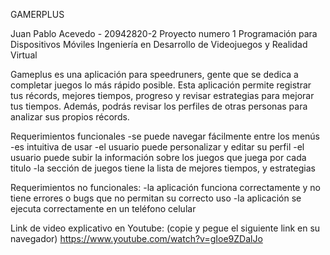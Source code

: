 GAMERPLUS

Juan Pablo Acevedo - 20942820-2
Proyecto numero 1
Programación para Dispositivos Móviles
Ingeniería en Desarrollo de Videojuegos y Realidad Virtual

Gameplus es una aplicación para speedruners, gente que se dedica a completar juegos lo más rápido posible. Esta aplicación permite registrar tus récords, mejores tiempos, progreso y revisar estrategias para mejorar tus tiempos. Además, podrás revisar los perfiles de otras personas para analizar sus propios récords.

Requerimientos funcionales
-se puede navegar fácilmente entre los menús
-es intuitiva de usar
-el usuario puede personalizar y editar su perfil
-el usuario puede subir la información sobre los juegos que juega por cada titulo
-la sección de juegos tiene la lista de mejores tiempos, y estrategias 

Requerimientos no funcionales:
-la aplicación funciona correctamente y no tiene errores o bugs que no permitan su correcto uso
-la aplicación se ejecuta correctamente en un teléfono celular

Link de video explicativo en Youtube:
(copie y pegue el siguiente link en su navegador)
https://www.youtube.com/watch?v=gIoe9ZDalJo
